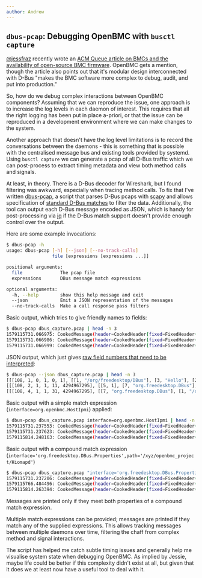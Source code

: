 ```yaml
---
author: Andrew
---
```


## `dbus-pcap`: Debugging OpenBMC with `busctl capture`

[@jessfraz](https://twitter.com/jessfraz) recently wrote an [ACM Queue article
on BMCs and the availability of open-source BMC
firmware](https://queue.acm.org/detail.cfm?id=3378404). OpenBMC gets a mention,
though the article also points out that it's modular design interconnected with
D-Bus "makes the BMC software more complex to debug, audit, and put into
production."

So, how do we debug complex interactions between OpenBMC components? Assuming
that we can reproduce the issue, one approach is to increase the log levels in
each daemon of interest. This requires that all the right logging has been put
in place a-priori, or that the issue can be reproduced in a development
environment where we can make changes to the system.

Another approach that doesn't have the log level limitations is to record the
conversations between the daemons - this is something that is possible with the
centralised message bus and existing tools provided by systemd. Using `busctl
capture` we can generate a pcap of all D-Bus traffic which we can post-process
to extract timing metadata and view both method calls and signals.

At least, in theory. There is a D-Bus decoder for Wireshark, but I found
filtering was awkward, especially when tracing method calls. To fix that I've
written
[dbus-pcap](https://github.com/openbmc/openbmc-tools/blob/master/amboar/obmc-scripts/dbus-pcap/dbus-pcap),
a script that parses D-Bus pcaps with [scapy](https://scapy.net/) and allows
specification of [standard D-Bus
matches](https://dbus.freedesktop.org/doc/dbus-specification.html#message-bus-routing-match-rules)
to filter the data. Additionally, the tool can output each D-Bus message
encoded as JSON, which is handy for post-processing via
[jq](https://stedolan.github.io/jq/) if the D-Bus match support doesn't provide
enough control over the output.

Here are some example invocations:

```sh
$ dbus-pcap -h
usage: dbus-pcap [-h] [--json] [--no-track-calls]
                 file [expressions [expressions ...]]

positional arguments:
  file              The pcap file
  expressions       DBus message match expressions

optional arguments:
  -h, --help        show this help message and exit
  --json            Emit a JSON representation of the messages
  --no-track-calls  Make a call response pass filters
```

Basic output, which tries to give friendly names to fields:

```sh
$ dbus-pcap dbus_capture.pcap | head -n 3
1579115731.066975: CookedMessage(header=CookedHeader(fixed=FixedHeader(endian=108, type=1, flags=0, version=1, length=0, cookie=1), fields=[Field(type=<MessageFieldType.PATH: 1>, data='/org/freedesktop/DBus'), Field(type=<MessageFieldType.MEMBER: 3>, data='Hello'), Field(type=<MessageFieldType.INTERFACE: 2>, data='org.freedesktop.DBus'), Field(type=<MessageFieldType.DESTINATION: 6>, data='org.freedesktop.DBus'), Field(type=<MessageFieldType.SENDER: 7>, data=':1.113')]), body=[])
1579115731.066986: CookedMessage(header=CookedHeader(fixed=FixedHeader(endian=108, type=2, flags=1, version=1, length=11, cookie=4294967295), fields=[Field(type=<MessageFieldType.REPLY_SERIAL: 5>, data=1), Field(type=<MessageFieldType.SENDER: 7>, data='org.freedesktop.DBus'), Field(type=<MessageFieldType.DESTINATION: 6>, data=':1.113'), Field(type=<MessageFieldType.SIGNATURE: 8>, data='s')]), body=[':1.113'])
1579115731.066999: CookedMessage(header=CookedHeader(fixed=FixedHeader(endian=108, type=4, flags=1, version=1, length=31, cookie=4294967295), fields=[Field(type=<MessageFieldType.SENDER: 7>, data='org.freedesktop.DBus'), Field(type=<MessageFieldType.PATH: 1>, data='/org/freedesktop/DBus'), Field(type=<MessageFieldType.INTERFACE: 2>, data='org.freedesktop.DBus'), Field(type=<MessageFieldType.MEMBER: 3>, data='NameOwnerChanged'), Field(type=<MessageFieldType.SIGNATURE: 8>, data='sss')]), body=[':1.113', '', ''])
```

JSON output, which just gives [raw field numbers that need to be
interpreted](https://dbus.freedesktop.org/doc/dbus-specification.html#message-protocol):

```sh
$ dbus-pcap --json dbus_capture.pcap | head -n 3
[[[108, 1, 0, 1, 0, 1], [[1, "/org/freedesktop/DBus"], [3, "Hello"], [2, "org.freedesktop.DBus"], [6, "org.freedesktop.DBus"], [7, ":1.113"]]], []]
[[[108, 2, 1, 1, 11, 4294967295], [[5, 1], [7, "org.freedesktop.DBus"], [6, ":1.113"], [8, "s"]]], [":1.113"]]
[[[108, 4, 1, 1, 31, 4294967295], [[7, "org.freedesktop.DBus"], [1, "/org/freedesktop/DBus"], [2, "org.freedesktop.DBus"], [3, "NameOwnerChanged"], [8, "sss"]]], [":1.113", "", ""]]
```

Basic output with a simple match expression (`interface=org.openbmc.HostIpmi`)
applied:

```sh
$ dbus-pcap dbus_capture.pcap interface=org.openbmc.HostIpmi | head -n 3
1579115731.237553: CookedMessage(header=CookedHeader(fixed=FixedHeader(endian=108, type=1, flags=0, version=1, length=0, cookie=30), fields=[Field(type=<MessageFieldType.PATH: 1>, data='/org/openbmc/HostIpmi/1'), Field(type=<MessageFieldType.MEMBER: 3>, data='setAttention'), Field(type=<MessageFieldType.INTERFACE: 2>, data='org.openbmc.HostIpmi'), Field(type=<MessageFieldType.DESTINATION: 6>, data='org.openbmc.HostIpmi'), Field(type=<MessageFieldType.SENDER: 7>, data=':1.93')]), body=[])
1579115731.237623: CookedMessage(header=CookedHeader(fixed=FixedHeader(endian=108, type=2, flags=1, version=1, length=8, cookie=9), fields=[Field(type=<MessageFieldType.REPLY_SERIAL: 5>, data=30), Field(type=<MessageFieldType.DESTINATION: 6>, data=':1.93'), Field(type=<MessageFieldType.SIGNATURE: 8>, data='x'), Field(type=<MessageFieldType.SENDER: 7>, data=':1.4')]), body=[0])
1579115814.248163: CookedMessage(header=CookedHeader(fixed=FixedHeader(endian=108, type=4, flags=1, version=1, length=14, cookie=10), fields=[Field(type=<MessageFieldType.PATH: 1>, data='/org/openbmc/HostIpmi/1'), Field(type=<MessageFieldType.INTERFACE: 2>, data='org.openbmc.HostIpmi'), Field(type=<MessageFieldType.MEMBER: 3>, data='ReceivedMessage'), Field(type=<MessageFieldType.SIGNATURE: 8>, data='yyyyay'), Field(type=<MessageFieldType.SENDER: 7>, data=':1.4')]), body=[1, 6, 0, 36, [65, 1, 0, 2, 112, 23]])
```

Basic output with a compound match expression
(`interface='org.freedesktop.DBus.Properties',path='/xyz/openbmc_project/Hiomapd'`)

```sh
$ dbus-pcap dbus_capture.pcap "interface='org.freedesktop.DBus.Properties',path='/xyz/openbmc_project/Hiomapd'" | head -n 3
1579115731.237206: CookedMessage(header=CookedHeader(fixed=FixedHeader(endian=108, type=4, flags=1, version=1, length=76, cookie=19), fields=[Field(type=<MessageFieldType.PATH: 1>, data='/xyz/openbmc_project/Hiomapd'), Field(type=<MessageFieldType.INTERFACE: 2>, data='org.freedesktop.DBus.Properties'), Field(type=<MessageFieldType.MEMBER: 3>, data='PropertiesChanged'), Field(type=<MessageFieldType.SIGNATURE: 8>, data='sa{sv}as'), Field(type=<MessageFieldType.SENDER: 7>, data=':1.103')]), body=['xyz.openbmc_project.Hiomapd.Protocol.V2', [['DaemonReady', 0]], []])
1579115766.484496: CookedMessage(header=CookedHeader(fixed=FixedHeader(endian=108, type=4, flags=1, version=1, length=104, cookie=20), fields=[Field(type=<MessageFieldType.PATH: 1>, data='/xyz/openbmc_project/Hiomapd'), Field(type=<MessageFieldType.INTERFACE: 2>, data='org.freedesktop.DBus.Properties'), Field(type=<MessageFieldType.MEMBER: 3>, data='PropertiesChanged'), Field(type=<MessageFieldType.SIGNATURE: 8>, data='sa{sv}as'), Field(type=<MessageFieldType.SENDER: 7>, data=':1.103')]), body=['xyz.openbmc_project.Hiomapd.Protocol.V2', [['DaemonReady', 1], ['ProtocolReset', 1]], []])
1579115814.263394: CookedMessage(header=CookedHeader(fixed=FixedHeader(endian=108, type=4, flags=1, version=1, length=104, cookie=23), fields=[Field(type=<MessageFieldType.PATH: 1>, data='/xyz/openbmc_project/Hiomapd'), Field(type=<MessageFieldType.INTERFACE: 2>, data='org.freedesktop.DBus.Properties'), Field(type=<MessageFieldType.MEMBER: 3>, data='PropertiesChanged'), Field(type=<MessageFieldType.SIGNATURE: 8>, data='sa{sv}as'), Field(type=<MessageFieldType.SENDER: 7>, data=':1.103')]), body=['xyz.openbmc_project.Hiomapd.Protocol.V2', [['DaemonReady', 1], ['ProtocolReset', 1]], []])
```

Messages are printed only if they meet both properties of a compound match
expression.

Multiple match expressions can be provided; messages are printed if they match
any of the supplied expressions. This allows tracking messages between multiple
daemons over time, filtering the chaff from complex method and signal
interactions.

The script has helped me catch subtle timing issues and generally help me
visualise system state when debugging OpenBMC. As implied by Jessie, maybe
life could be better if this complexity didn't exist at all, but given that it
does we at least now have a useful tool to deal with it.
